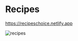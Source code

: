 # Recipes
https://recipeschoice.netlify.app

![recipes](https://user-images.githubusercontent.com/67917734/103307237-43acca00-4a18-11eb-8dbe-1bbe3fd29a80.png)
